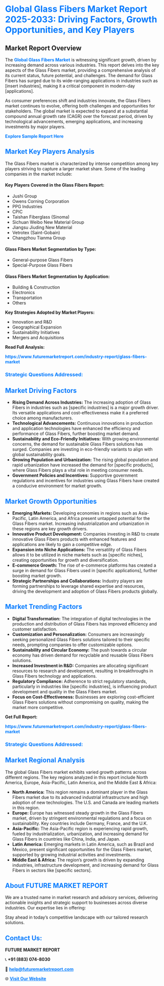 <h1 style="color: #007BFF;">Global Glass Fibers Market Report 2025-2033: Driving Factors, Growth Opportunities, and Key Players</h1>

<section id="overview">
<h2>Market Report Overview</h2>
<p>The <a href="https://www.futuremarketreport.com/industry-report/glass-fibers-market" style="color: #007BFF; text-decoration: none;"><strong>Global Glass Fibers Market</strong></a> is witnessing significant growth, driven by increasing demand across various industries. This report delves into the key aspects of the Glass Fibers market, providing a comprehensive analysis of its current status, future potential, and challenges. The demand for Glass Fibers has surged due to its wide-ranging applications in industries such as [insert industries], making it a critical component in modern-day [applications].</p>
<p>As consumer preferences shift and industries innovate, the Glass Fibers market continues to evolve, offering both challenges and opportunities for stakeholders. The global market is expected to expand at a substantial compound annual growth rate (CAGR) over the forecast period, driven by technological advancements, emerging applications, and increasing investments by major players.</p>
</section>

<section id="overview">
<p><a href="https://www.futuremarketreport.com/request-sample/reportId=101663" style="color: #007BFF; text-decoration: none;"><strong>Explore Sample Report Here</strong></a></p>
</section>

<section id="key-players">
<h2 style="color: #007BFF;">Market Key Players Analysis</h2>
<p>The Glass Fibers market is characterized by intense competition among key players striving to capture a larger market share. Some of the leading companies in the market include:</p>
<h4>Key Players Covered in the Glass Fibers Report:</h4>
<ul><li>Jushi Group</li><li>Owens Corning Corporation</li><li>PPG Industries</li><li>CPIC</li><li>Taishan Fiberglass (Sinoma)</li><li>Sichuan Weibo New Material Group</li><li>Jiangsu Jiuding New Material</li><li>Vetrotex (Saint-Gobain)</li><li>Changzhou Tianma Group</li></ul>
<h4>Glass Fibers Market Segmentation by Type:</h4>
<ul><li>General-purpose Glass Fibers</li><li>Special-Purpose Glass Fibers</li></ul>

<h4>Glass Fibers Market Segmentation by Application:</h4>
<ul><li>Building &amp; Construction</li><li>Electronics</li><li>Transportation</li><li>Others</li></ul>
<p><strong>Key Strategies Adopted by Market Players:</strong></p>
<ul>
<li>Innovation and R&D</li>
<li>Geographical Expansion</li>
<li>Sustainability Initiatives</li>
<li>Mergers and Acquisitions</li>
</ul>
</section>

<section>
<p><strong>Read Full Analysis: </strong></p><a href="https://www.futuremarketreport.com/industry-report/glass-fibers-market" style="color: #007BFF; text-decoration: none;"><strong>https://www.futuremarketreport.com/industry-report/glass-fibers-market</strong></a>
<h3 style="color: #007BFF;">Strategic Questions Addressed:</h3>
</section>

<section id="driving-factors">
<h2 style="color: #007BFF;">Market Driving Factors</h2>
<ul>
<li><strong>Rising Demand Across Industries:</strong> The increasing adoption of Glass Fibers in industries such as [specific industries] is a major growth driver. Its versatile applications and cost-effectiveness make it a preferred choice among manufacturers.</li>
<li><strong>Technological Advancements:</strong> Continuous innovations in production and application technologies have enhanced the efficiency and performance of Glass Fibers, further boosting market demand.</li>
<li><strong>Sustainability and Eco-Friendly Initiatives:</strong> With growing environmental concerns, the demand for sustainable Glass Fibers solutions has surged. Companies are investing in eco-friendly variants to align with global sustainability goals.</li>
<li><strong>Growing Population and Urbanization:</strong> The rising global population and rapid urbanization have increased the demand for [specific products], where Glass Fibers plays a vital role in meeting consumer needs.</li>
<li><strong>Government Policies and Incentives:</strong> Supportive government regulations and incentives for industries using Glass Fibers have created a conducive environment for market growth.</li>
</ul>
</section>

<section id="growth-opportunities">
<h2 style="color: #007BFF;">Market Growth Opportunities</h2>
<ul>
<li><strong>Emerging Markets:</strong> Developing economies in regions such as Asia-Pacific, Latin America, and Africa present untapped potential for the Glass Fibers market. Increasing industrialization and urbanization in these regions are key growth drivers.</li>
<li><strong>Innovative Product Development:</strong> Companies investing in R&D to create innovative Glass Fibers products with enhanced features and applications are likely to gain a competitive edge.</li>
<li><strong>Expansion into Niche Applications:</strong> The versatility of Glass Fibers allows it to be utilized in niche markets such as [specific niches], creating opportunities for growth and diversification.</li>
<li><strong>E-commerce Growth:</strong> The rise of e-commerce platforms has created a surge in demand for Glass Fibers used in [specific applications], further boosting market growth.</li>
<li><strong>Strategic Partnerships and Collaborations:</strong> Industry players are forming partnerships to leverage shared expertise and resources, driving the development and adoption of Glass Fibers products globally.</li>
</ul>
</section>

<section id="trending-factors">
<h2 style="color: #007BFF;">Market Trending Factors</h2>
<ul>
<li><strong>Digital Transformation:</strong> The integration of digital technologies in the production and distribution of Glass Fibers has improved efficiency and customer satisfaction.</li>
<li><strong>Customization and Personalization:</strong> Consumers are increasingly seeking personalized Glass Fibers solutions tailored to their specific needs, prompting companies to offer customizable options.</li>
<li><strong>Sustainability and Circular Economy:</strong> The push towards a circular economy has driven demand for recyclable and reusable Glass Fibers solutions.</li>
<li><strong>Increased Investment in R&D:</strong> Companies are allocating significant resources to research and development, resulting in breakthroughs in Glass Fibers technology and applications.</li>
<li><strong>Regulatory Compliance:</strong> Adherence to strict regulatory standards, particularly in industries like [specific industries], is influencing product development and quality in the Glass Fibers market.</li>
<li><strong>Focus on Cost-Effectiveness:</strong> Businesses are exploring cost-efficient Glass Fibers solutions without compromising on quality, making the market more competitive.</li>
</ul>
</section>

<section>
<p><strong>Get Full Report: </strong></p><a href="https://www.futuremarketreport.com/industry-report/glass-fibers-market" style="color: #007BFF; text-decoration: none;"><strong>https://www.futuremarketreport.com/industry-report/glass-fibers-market</strong></a>
<h3 style="color: #007BFF;">Strategic Questions Addressed:</h3>
</section>


<section id="regional-analysis">
<h2 style="color: #007BFF;">Market Regional Analysis</h2>
<p>The global Glass Fibers market exhibits varied growth patterns across different regions. The key regions analyzed in this report include North America, Europe, Asia-Pacific, Latin America, and the Middle East & Africa:</p>
<ul>
<li><strong>North America:</strong> This region remains a dominant player in the Glass Fibers market due to its advanced industrial infrastructure and high adoption of new technologies. The U.S. and Canada are leading markets in this region.</li>
<li><strong>Europe:</strong> Europe has witnessed steady growth in the Glass Fibers market, driven by stringent environmental regulations and a focus on sustainability. Key countries include Germany, France, and the U.K.</li>
<li><strong>Asia-Pacific:</strong> The Asia-Pacific region is experiencing rapid growth, fueled by industrialization, urbanization, and increasing demand for Glass Fibers in countries like China, India, and Japan.</li>
<li><strong>Latin America:</strong> Emerging markets in Latin America, such as Brazil and Mexico, present significant opportunities for the Glass Fibers market, supported by growing industrial activities and investments.</li>
<li><strong>Middle East & Africa:</strong> The region’s growth is driven by expanding industries, infrastructure development, and increasing demand for Glass Fibers in sectors like [specific sectors].</li>
</ul>
</section>

<footer>
<h2 style="color: #007BFF;">About FUTURE MARKET REPORT</h2>
<p>We are a trusted name in market research and advisory services, delivering actionable insights and strategic support to businesses across diverse industries. Our expertise lies in offering:</p>

<p>Stay ahead in today’s competitive landscape with our tailored research solutions.</p>

<h2 style="color: #007BFF;">Contact Us:</h2>
<p><strong>FUTURE MARKET REPORT</strong></p>
<p>📞 <strong>+91 (883) 074-8030</strong></p>
<p>📧 <strong><a href="mailto:help@futuremarketreport.com" style="color: #007BFF;">help@futuremarketreport.com</a></strong></p>
<p>🌐 <strong><a href="https://www.futuremarketreport.com/" style="color: #007BFF;">Visit Our Website</a></strong></p>
</footer>